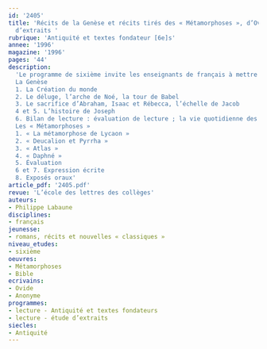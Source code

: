 ```yaml
---
id: '2405'
title: 'Récits de la Genèse et récits tirés des « Métamorphoses », d’Ovide. Étude
  d’extraits '
rubrique: 'Antiquité et textes fondateur [6e]s'
annee: '1996'
magazine: '1996'
pages: '44'
description: 
  'Le programme de sixième invite les enseignants de français à mettre à l’étude dans leur classe des textes issus de l’héritage antique. L’étude proposée ici des grands mythes de la Genèse, à partir des textes les plus accessibles aux élèves de sixième, s’inscrit dans cette démarche. Au cours d’une seconde séquence, quelques extraits des « Métamorphoses » d’Ovide seront abordés sous le même angle .
  La Genèse
  1. La Création du monde
  2. Le déluge, l’arche de Noé, la tour de Babel
  3. Le sacrifice d’Abraham, Isaac et Rébecca, l’échelle de Jacob
  4 et 5. L’histoire de Joseph
  6. Bilan de lecture : évaluation de lecture ; la vie quotidienne des Hébreux ; histoire et mythologie
  Les « Métamorphoses »
  1. « La métamorphose de Lycaon »
  2. « Deucalion et Pyrrha »
  3. « Atlas »
  4. « Daphné »
  5. Évaluation
  6 et 7. Expression écrite
  8. Exposés oraux'
article_pdf: '2405.pdf'
revue: 'L’école des lettres des collèges'
auteurs:
- Philippe Labaune
disciplines:
- français
jeunesse:
- romans, récits et nouvelles « classiques »
niveau_etudes:
- sixième
oeuvres:
- Métamorphoses
- Bible
ecrivains:
- Ovide
- Anonyme
programmes:
- lecture - Antiquité et textes fondateurs
- lecture - étude d’extraits
siecles:
- Antiquité
---
```

